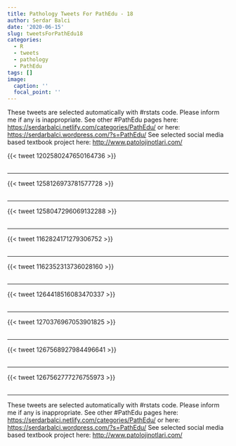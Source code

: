 ```yaml
---
title: Pathology Tweets For PathEdu - 18
author: Serdar Balci
date: '2020-06-15'
slug: tweetsForPathEdu18
categories:
  - R
  - tweets
  - pathology
  - PathEdu
tags: []
image:
  caption: ''
  focal_point: ''
---
```



These tweets are selected automatically with #rstats code. Please inform me if any is inappropriate.
See other #PathEdu pages here: https://serdarbalci.netlify.com/categories/PathEdu/  or here: https://serdarbalci.wordpress.com/?s=PathEdu/ 
See selected social media based textbook project here: http://www.patolojinotlari.com/

{{< tweet 1202580247650164736 >}}
<br>
<br>
<hr>
{{< tweet 1258126973781577728 >}}
<br>
<br>
<hr>
{{< tweet 1258047296069132288 >}}
<br>
<br>
<hr>
{{< tweet 1162824171279306752 >}}
<br>
<br>
<hr>
{{< tweet 1162352313736028160 >}}
<br>
<br>
<hr>
{{< tweet 1264418516083470337 >}}
<br>
<br>
<hr>
{{< tweet 1270376967053901825 >}}
<br>
<br>
<hr>
{{< tweet 1267568927984496641 >}}
<br>
<br>
<hr>
{{< tweet 1267562777276755973 >}}
<br>
<br>
<hr>


These tweets are selected automatically with #rstats code. Please inform me if any is inappropriate.
See other #PathEdu pages here: https://serdarbalci.netlify.com/categories/PathEdu/  or here: https://serdarbalci.wordpress.com/?s=PathEdu/ 
See selected social media based textbook project here: http://www.patolojinotlari.com/
